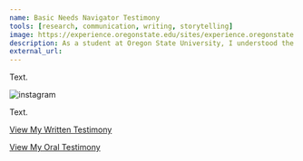 ```yaml
---
name: Basic Needs Navigator Testimony
tools: [research, communication, writing, storytelling]
image: https://experience.oregonstate.edu/sites/experience.oregonstate.edu/files/feature-story/dsc_2857.jpg
description: As a student at Oregon State University, I understood the impact our Basic Needs Navigator makes on our education, and I wanted to ensure that this service is available to all students. Knowing this, I decided to testify in support of HB 2835 in front of the House Education Committee.
external_url: 
---
```



Text.


![instagram](https://experience.oregonstate.edu/sites/experience.oregonstate.edu/files/feature-story/dsc_2857.jpg)


Text.


<p class="text-center">

<a class="btn btn-outline-primary" href="https://olis.oregonlegislature.gov/liz/2021R1/Downloads/PublicTestimonyDocument/3276" target="_blank" role="button">View My Written Testimony</a> 

<a class="btn btn-outline-primary" href="https://olis.oregonlegislature.gov/liz/2021R1/Downloads/PublicTestimonyDocument/3276" target="_blank" role="button">View My Oral Testimony</a> 
  
</p>
